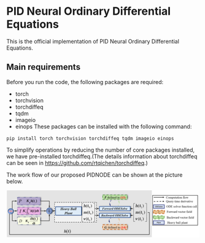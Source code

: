 # PID Neural Ordinary Differential Equations

This is the official implementation of PID Neural Ordinary Differential Equations. 



## Main requirements
Before you run the code, the following packages are required:
- torch
- torchvision
- torchdiffeq
- tqdm
- imageio
- einops
These packages can be installed with the following command:
```
pip install torch torchvision torchdiffeq tqdm imageio einops
```
To simplify operations by reducing the number of core packages installed, we have pre-installed torchdiffeq.(The details information about torchdiffeq can be seen in https://github.com/rtqichen/torchdiffeq.)



The work flow of our proposed PIDNODE can be shown at the picture below.

![](pidnode.PNG)